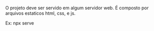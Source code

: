 O projeto deve ser servido em algum servidor web. É composto por arquivos estaticos html, css, e js.

Ex:  npx serve
